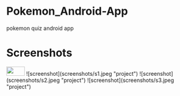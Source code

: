 # Pokemon_Android-App
pokemon quiz android app

# Screenshots
<img src="https://github.com/manish471/Pokemon_Android-App/tree/master/screenshots/s1.jpeg" height="24" width="48">
![screenshot](screenshots/s1.jpeg "project")
![screenshot](screenshots/s2.jpeg "project")
![screenshot](screenshots/s3.jpeg "project")
